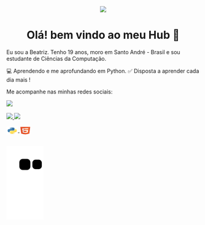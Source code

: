  <p align="center">
  <img src="https://media.giphy.com/media/QpVUMRUJGokfqXyfa1/giphy.gif?cid=ecf05e47iamy9rvvvemc5b5wwi4hqx3eqewuunlj06omxgpx&rid=giphy.gif&ct=g">
</p>

<h1 align="center">Olá! bem vindo ao meu Hub 🚀</h1>

Eu sou a Beatriz. Tenho 19 anos, moro em Santo André - Brasil e sou estudante de Ciências da Computação.

💻  Aprendendo e me aprofundando em Python.
✅  Disposta a aprender cada dia mais !

Me acompanhe nas minhas redes sociais:

 <a href="https://instagram.com/beatrizprezentini" target="_blank"><img src="https://img.shields.io/badge/-Instagram-%23E4405F?style=for-the-badge&logo=instagram&logoColor=white" target="_blank"></a>
 
  <a href="https://github.com/prezentini">
  <img height="180em" src="https://github-readme-stats.vercel.app/api?username=prezentini&show_icons=true&theme=dark&include_all_commits=true&count_private=true"/>
  <img height="180em" src="https://github-readme-stats.vercel.app/api/top-langs/?username=prezentini&layout=compact&langs_count=7&theme=dark"/>
</div>
<div style="display: inline_block"><br>
  <img align="center" alt="Bia-Python" height="20" width="30" src="https://raw.githubusercontent.com/devicons/devicon/master/icons/python/python-original.svg">
  <img align="center" alt="Bia-HTML" height="20" width="30" src="https://raw.githubusercontent.com/devicons/devicon/master/icons/html5/html5-original.svg">
 
  ##
 
<div> 
 
  ![Snake animation](https://github.com/rafaballerini/rafaballerini/blob/output/github-contribution-grid-snake.svg)
</div>
 
